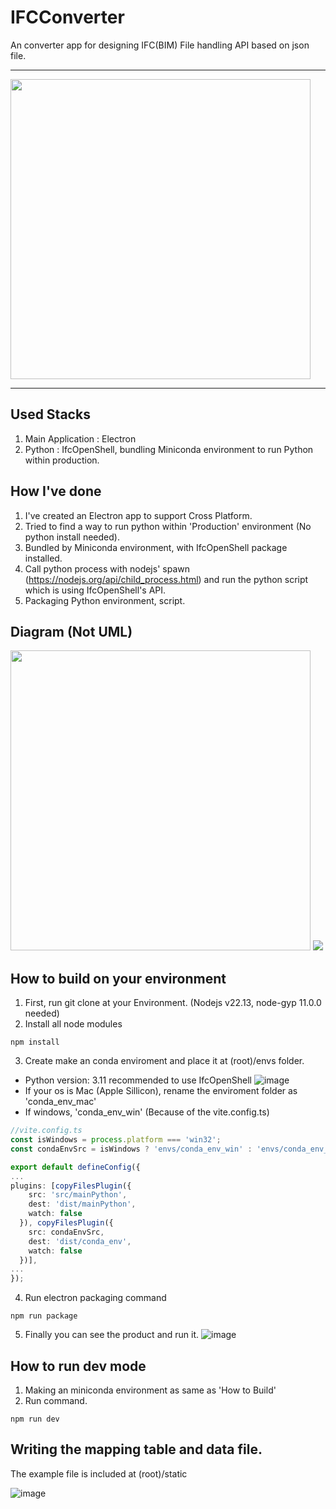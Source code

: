 # IFCConverter

An converter app for designing IFC(BIM) File handling API based on json file.

---

<img src="https://github.com/user-attachments/assets/100cdeac-7570-4e02-8a7f-35fcec45683b" width="480px">

---

## Used Stacks
1. Main Application : Electron
2. Python : IfcOpenShell, bundling Miniconda environment to run Python within production.

## How I've done
1. I've created an Electron app to support Cross Platform.
2. Tried to find a way to run python within 'Production' environment (No python install needed).
3. Bundled by Miniconda environment, with IfcOpenShell package installed.
4. Call python process with nodejs' spawn (https://nodejs.org/api/child_process.html) and run the python script which is using IfcOpenShell's API.
5. Packaging Python environment, script.

## Diagram (Not UML)
<img src="https://github.com/user-attachments/assets/0ef6456f-15a5-42c1-93d3-73539557916e" width="480px">
<img src="https://github.com/user-attachments/assets/7fb7a261-8002-4a1f-871b-c8ff22c0670e">

## How to build on your environment
1. First, run git clone at your Environment. (Nodejs v22.13, node-gyp 11.0.0 needed)
2. Install all node modules
```shell
npm install
```
3. Create make an conda enviroment and place it at (root)/envs folder.
- Python version: 3.11 recommended to use IfcOpenShell
![image](https://github.com/user-attachments/assets/cfff19b2-c489-4d3d-b13d-bd0e0060b261)
- If your os is Mac (Apple Sillicon), rename the enviroment folder as 'conda_env_mac'
- If windows, 'conda_env_win'
  (Because of the vite.config.ts)

```typescript
//vite.config.ts
const isWindows = process.platform === 'win32';
const condaEnvSrc = isWindows ? 'envs/conda_env_win' : 'envs/conda_env_mac';

export default defineConfig({
...
plugins: [copyFilesPlugin({
    src: 'src/mainPython',
    dest: 'dist/mainPython',
    watch: false
  }), copyFilesPlugin({
    src: condaEnvSrc,
    dest: 'dist/conda_env',
    watch: false
  })],
...
});
```

4. Run electron packaging command
```shell
npm run package
```

5. Finally you can see the product and run it.
![image](https://github.com/user-attachments/assets/d88d141a-7169-4de8-919c-5aa5180d1b16)


## How to run dev mode
1. Making an miniconda environment as same as 'How to Build'
2. Run command.
```shell
npm run dev
```

## Writing the mapping table and data file.
The example file is included at (root)/static

![image](https://github.com/user-attachments/assets/471033ac-a3f7-430e-94d6-0e276fa84f79)


